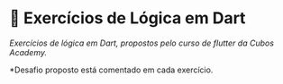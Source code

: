 # 🚀 Exercícios de Lógica em Dart
*Exercícios de lógica em Dart, propostos pelo curso de flutter da Cubos Academy.*

*Desafio proposto está comentado em cada exercício. 
